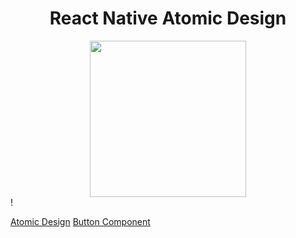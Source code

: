 <div align='center'>
  <h1>React Native Atomic Design</h3>
  <img src="https://user-images.githubusercontent.com/35562287/125961613-70229213-2c63-44a7-9705-0712c7d69d47.jpg" height="250" width"250" />
</div>!

[Atomic Design](https://youtu.be/BIz1c53OMPk)
[Button Component](https://youtu.be/ChU73GgWuXk)
